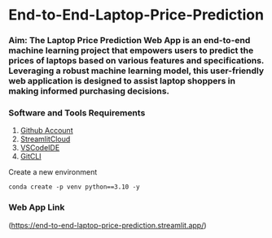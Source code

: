 # End-to-End-Laptop-Price-Prediction

### Aim: The Laptop Price Prediction Web App is an end-to-end machine learning project that empowers users to predict the prices of laptops based on various features and specifications. Leveraging a robust machine learning model, this user-friendly web application is designed to assist laptop shoppers in making informed purchasing decisions.

### Software and Tools Requirements

1. [Github Account](https://github.com)
2. [StreamlitCloud](https://streamlit.io/cloud)
3. [VSCodeIDE](https://code.visualstudio.com/)
4. [GitCLI](https://git-scm.com/downloads)

Create a new environment

```
conda create -p venv python==3.10 -y
```
### Web App Link

(https://end-to-end-laptop-price-prediction.streamlit.app/)


